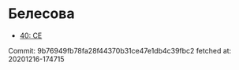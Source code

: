 # Белесова
- [40: CE](40.md)

Commit: 9b76949fb78fa28f44370b31ce47e1db4c39fbc2
 fetched at: 20201216-174715
